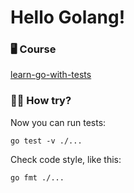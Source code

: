 # Hello Golang! 

### 🖥️ Course
[learn-go-with-tests](https://quii.gitbook.io/learn-go-with-tests)

### 👨‍🚀 How try?

Now you can run tests:
```
go test -v ./...
```
Check code style, like this:
```
go fmt ./... 
```
